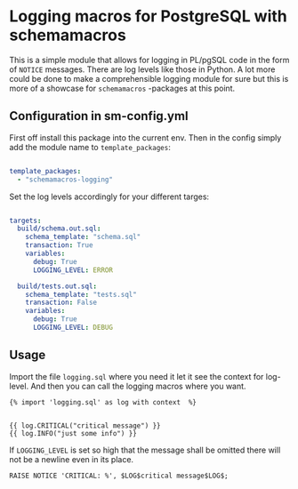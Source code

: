 # Logging macros for PostgreSQL with schemamacros

This is a simple module that allows for logging in PL/pgSQL code in the form
of `NOTICE` messages. There are log levels like those in Python. A lot more
could be done to make a comprehensible logging module for sure but this is more
of a showcase for `schemamacros` -packages at this point.

## Configuration in sm-config.yml
First off install this package into the current env. Then in the config simply
add the module name to `template_packages`:

```yaml

template_packages:
  - "schemamacros-logging"

```

Set the log levels accordingly for your different targes:

```yaml

targets:
  build/schema.out.sql:
    schema_template: "schema.sql"
    transaction: True
    variables:
      debug: True
      LOGGING_LEVEL: ERROR

  build/tests.out.sql:
    schema_template: "tests.sql"
    transaction: False
    variables:
      debug: True
      LOGGING_LEVEL: DEBUG

```

## Usage

Import the file `logging.sql` where you need it let it see the context for
log-level. And then you can call the logging macros where you want.

```jinja
{% import 'logging.sql' as log with context  %}


{{ log.CRITICAL("critical message") }}
{{ log.INFO("just some info") }}

```


If `LOGGING_LEVEL` is set so high that the message shall be omitted there will
not be a newline even in its place.

```
RAISE NOTICE 'CRITICAL: %', $LOG$critical message$LOG$;
```
